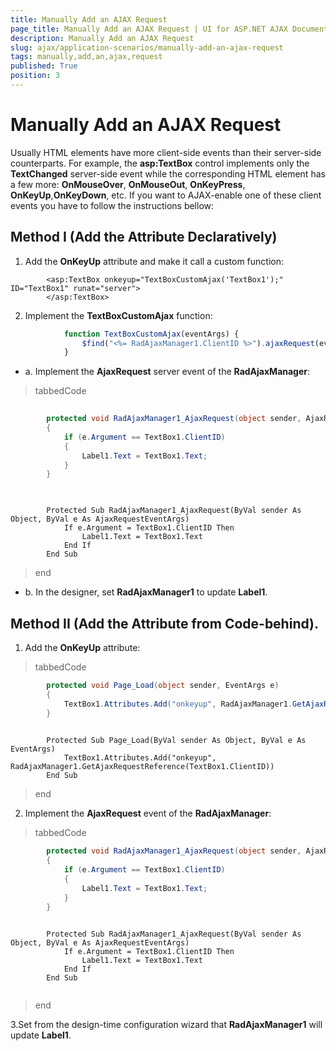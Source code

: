 ```yaml
---
title: Manually Add an AJAX Request
page_title: Manually Add an AJAX Request | UI for ASP.NET AJAX Documentation
description: Manually Add an AJAX Request
slug: ajax/application-scenarios/manually-add-an-ajax-request
tags: manually,add,an,ajax,request
published: True
position: 3
---
```


# Manually Add an AJAX Request



Usually HTML elements have more client-side events than their server-side counterparts. For example, the __asp:TextBox__ control implements only the __TextChanged__ server-side event while the corresponding HTML element has a few more: __OnMouseOver__, __OnMouseOut__, __OnKeyPress__, __OnKeyUp__,__OnKeyDown__, etc. If you want to AJAX-enable one of these client events you have to follow the instructions bellow:

## Method I (Add the Attribute Declaratively)

1. Add the __OnKeyUp__ attribute and make it call a custom function:

````ASPNET
	    <asp:TextBox onkeyup="TextBoxCustomAjax('TextBox1');" ID="TextBox1" runat="server">
	    </asp:TextBox>
````



2. Implement the __TextBoxCustomAjax__ function:

````JavaScript
	        function TextBoxCustomAjax(eventArgs) {
	            $find("<%= RadAjaxManager1.ClientID %>").ajaxRequest(eventArgs);
	        }
````



* a. Implement the __AjaxRequest__ server event of the __RadAjaxManager__:

>tabbedCode

````C#
	
	    protected void RadAjaxManager1_AjaxRequest(object sender, AjaxRequestEventArgs e)
	    {
	        if (e.Argument == TextBox1.ClientID)
	        {
	            Label1.Text = TextBox1.Text;
	        }
	    }
				
````
````VB
	
	    Protected Sub RadAjaxManager1_AjaxRequest(ByVal sender As Object, ByVal e As AjaxRequestEventArgs)
	        If e.Argument = TextBox1.ClientID Then
	            Label1.Text = TextBox1.Text
	        End If
	    End Sub
````
>end

* b. In the designer, set __RadAjaxManager1__ to update __Label1__.

## Method II (Add the Attribute from Code-behind).

1. Add the __OnKeyUp__ attribute:

>tabbedCode

````C#
	    protected void Page_Load(object sender, EventArgs e)
	    {
	        TextBox1.Attributes.Add("onkeyup", RadAjaxManager1.GetAjaxRequestReference(TextBox1.ClientID));
	    }
	
````
````VB
	    Protected Sub Page_Load(ByVal sender As Object, ByVal e As EventArgs)
	        TextBox1.Attributes.Add("onkeyup", RadAjaxManager1.GetAjaxRequestReference(TextBox1.ClientID))
	    End Sub
````
>end

2. Implement the __AjaxRequest__ event of the __RadAjaxManager__:

>tabbedCode

````C#
	    protected void RadAjaxManager1_AjaxRequest(object sender, AjaxRequestEventArgs e)
	    {
	        if (e.Argument == TextBox1.ClientID)
	        {
	            Label1.Text = TextBox1.Text;
	        }
	    }
	
````
````VB
	    Protected Sub RadAjaxManager1_AjaxRequest(ByVal sender As Object, ByVal e As AjaxRequestEventArgs)
	        If e.Argument = TextBox1.ClientID Then
	            Label1.Text = TextBox1.Text
	        End If
	    End Sub
	
````
>end

3.Set from the design-time configuration wizard that __RadAjaxManager1__ will update __Label1__.
